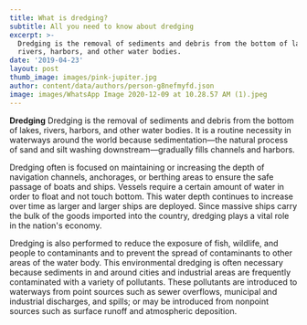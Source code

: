 ```yaml
---
title: What is dredging?
subtitle: All you need to know about dredging
excerpt: >-
  Dredging is the removal of sediments and debris from the bottom of lakes,
  rivers, harbors, and other water bodies. 
date: '2019-04-23'
layout: post
thumb_image: images/pink-jupiter.jpg
author: content/data/authors/person-g8nefmyfd.json
image: images/WhatsApp Image 2020-12-09 at 10.28.57 AM (1).jpeg
---
```


**Dredging** Dredging is the removal of sediments and debris from the bottom of lakes, rivers, harbors, and other water bodies. It is a routine necessity in waterways around the world because sedimentation—the natural process of sand and silt washing downstream—gradually fills channels and harbors.

Dredging often is focused on maintaining or increasing the depth of navigation channels, anchorages, or berthing areas to ensure the safe passage of boats and ships. Vessels require a certain amount of water in order to float and not touch bottom. This water depth continues to increase over time as larger and larger ships are deployed. Since massive ships carry the bulk of the goods imported into the country, dredging plays a vital role in the nation's economy.

Dredging is also performed to reduce the exposure of fish, wildlife, and people to contaminants and to prevent the spread of contaminants to other areas of the water body. This environmental dredging is often necessary because sediments in and around cities and industrial areas are frequently contaminated with a variety of pollutants. These pollutants are introduced to waterways from point sources such as sewer overflows, municipal and industrial discharges, and spills; or may be introduced from nonpoint sources such as surface runoff and atmospheric deposition.